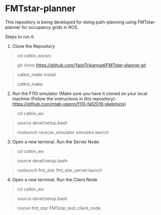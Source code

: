 # FMTstar-planner

This repository is being developed for doing path-planning using FMTstar-planner for occupancy grids in ROS.

Steps to run it:
1. Clone the Repository

> cd catkin_ws/src 

> git clone https://github.com/YashTrikannad/FMTstar-planner.git 

> catkin_make install

> catkin_make

2. Run the F110 simulator (Make sure you have it cloned on your local machine (Follow the instructions in this repository)- https://github.com/mlab-upenn/f110-fall2019-skeletons)

> cd catkin_ws

> source devel/setup.bash

> roslaunch racecar_simulator simulator.launch

3. Open a new terminal. Run the Server Node

> cd catkin_ws

> source devel/setup.bash

> roslaunch fmt_star fmt_star_server.launch

4. Open a new terminal. Run the Client Node

> cd catkin_ws

> source devel/setup.bash

> rosrun fmt_star FMTstar_test_client_node

